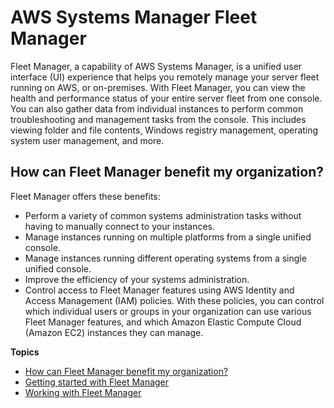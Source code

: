 # AWS Systems Manager Fleet Manager<a name="fleet"></a>

Fleet Manager, a capability of AWS Systems Manager, is a unified user interface \(UI\) experience that helps you remotely manage your server fleet running on AWS, or on\-premises\. With Fleet Manager, you can view the health and performance status of your entire server fleet from one console\. You can also gather data from individual instances to perform common troubleshooting and management tasks from the console\. This includes viewing folder and file contents, Windows registry management, operating system user management, and more\.

## How can Fleet Manager benefit my organization?<a name="fleet-benefits"></a>

Fleet Manager offers these benefits:
+ Perform a variety of common systems administration tasks without having to manually connect to your instances\.
+ Manage instances running on multiple platforms from a single unified console\.
+ Manage instances running different operating systems from a single unified console\.
+ Improve the efficiency of your systems administration\.
+ Control access to Fleet Manager features using AWS Identity and Access Management \(IAM\) policies\. With these policies, you can control which individual users or groups in your organization can use various Fleet Manager features, and which Amazon Elastic Compute Cloud \(Amazon EC2\) instances they can manage\.

**Topics**
+ [How can Fleet Manager benefit my organization?](#fleet-benefits)
+ [Getting started with Fleet Manager](fleet-getting-started.md)
+ [Working with Fleet Manager](fleet-working.md)